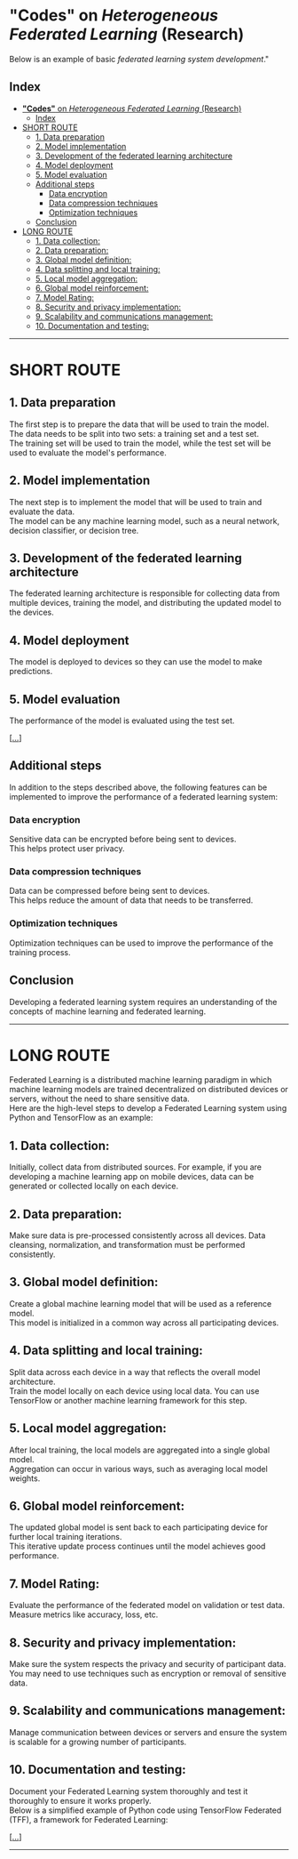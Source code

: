 # **"Codes"** on *Heterogeneous Federated Learning* (Research)
Below is an example of basic *federated learning system development*."
 
## Index
- [**"Codes"** on *Heterogeneous Federated Learning* (Research)](#codes-on-heterogeneous-federated-learning-research)
  - [Index](#index)
- [SHORT ROUTE](#short-route)
  - [1. Data preparation](#1-data-preparation)
  - [2. Model implementation](#2-model-implementation)
  - [3. Development of the federated learning architecture](#3-development-of-the-federated-learning-architecture)
  - [4. Model deployment](#4-model-deployment)
  - [5. Model evaluation](#5-model-evaluation)
  - [Additional steps](#additional-steps)
    - [Data encryption](#data-encryption)
    - [Data compression techniques](#data-compression-techniques)
    - [Optimization techniques](#optimization-techniques)
  - [Conclusion](#conclusion)
- [LONG ROUTE](#long-route)
  - [1. Data collection:](#1-data-collection)
  - [2. Data preparation:](#2-data-preparation)
  - [3. Global model definition:](#3-global-model-definition)
  - [4. Data splitting and local training:](#4-data-splitting-and-local-training)
  - [5. Local model aggregation:](#5-local-model-aggregation)
  - [6. Global model reinforcement:](#6-global-model-reinforcement)
  - [7. Model Rating:](#7-model-rating)
  - [8. Security and privacy implementation:](#8-security-and-privacy-implementation)
  - [9. Scalability and communications management:](#9-scalability-and-communications-management)
  - [10. Documentation and testing:](#10-documentation-and-testing)

 

-------------

# SHORT ROUTE

## 1. Data preparation

The first step is to prepare the data that will be used to train the model.    
The data needs to be split into two sets: a training set and a test set.     
The training set will be used to train the model, while the test set will be used to evaluate the model's performance.

## 2. Model implementation

The next step is to implement the model that will be used to train and evaluate the data.     
The model can be any machine learning model, such as a neural network, decision classifier, or decision tree.

## 3. Development of the federated learning architecture

The federated learning architecture is responsible for collecting data from multiple devices, training the model, and distributing the updated model to the devices.

## 4. Model deployment

The model is deployed to devices so they can use the model to make predictions.

## 5. Model evaluation

The performance of the model is evaluated using the test set.


[[...](<Codes/TensorFlow_Intro.ipynb> "TensorFlow Example")]


## Additional steps

In addition to the steps described above, the following features can be implemented to improve the performance of a federated learning system:

### Data encryption
Sensitive data can be encrypted before being sent to devices.    
This helps protect user privacy.

### Data compression techniques
Data can be compressed before being sent to devices.   
This helps reduce the amount of data that needs to be transferred.

### Optimization techniques
Optimization techniques can be used to improve the performance of the training process.

## Conclusion

Developing a federated learning system requires an understanding of the concepts of machine learning and federated learning.    

---------------------
# LONG ROUTE


Federated Learning is a distributed machine learning paradigm in which machine learning models are trained decentralized on distributed devices or servers, without the need to share sensitive data.     
Here are the high-level steps to develop a Federated Learning system using Python and TensorFlow as an example:

## 1. Data collection:

Initially, collect data from distributed sources. For example, if you are developing a machine learning app on mobile devices, data can be generated or collected locally on each device.

## 2. Data preparation:

Make sure data is pre-processed consistently across all devices. Data cleansing, normalization, and transformation must be performed consistently.

## 3. Global model definition:

Create a global machine learning model that will be used as a reference model.    
This model is initialized in a common way across all participating devices.

## 4. Data splitting and local training:

Split data across each device in a way that reflects the overall model architecture.     
Train the model locally on each device using local data. You can use TensorFlow or another machine learning framework for this step.

## 5. Local model aggregation:

After local training, the local models are aggregated into a single global model.     
Aggregation can occur in various ways, such as averaging local model weights.

## 6. Global model reinforcement:

The updated global model is sent back to each participating device for further local training iterations.     
This iterative update process continues until the model achieves good performance.

## 7. Model Rating:

Evaluate the performance of the federated model on validation or test data.     
Measure metrics like accuracy, loss, etc.

## 8. Security and privacy implementation:

Make sure the system respects the privacy and security of participant data.      
You may need to use techniques such as encryption or removal of sensitive data.

## 9. Scalability and communications management:

Manage communication between devices or servers and ensure the system is scalable for a growing number of participants.

## 10. Documentation and testing:

Document your Federated Learning system thoroughly and test it thoroughly to ensure it works properly.     
Below is a simplified example of Python code using TensorFlow Federated (TFF), a framework for Federated Learning:

[[...](<Codes/Codes2.ipynb> "Codes2")]     


----------------------



